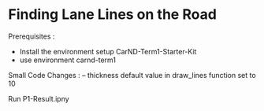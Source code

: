 # Finding Lane Lines on the Road

Prerequisites :
- Install the environment setup CarND-Term1-Starter-Kit
- use environment carnd-term1

Small Code Changes :
– thickness default value in draw_lines function set to 10

Run P1-Result.ipny
